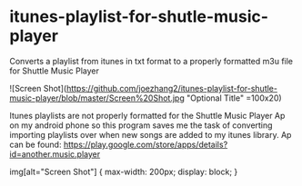 # itunes-playlist-for-shutle-music-player
Converts a playlist from itunes in txt format to a properly formatted m3u file for Shuttle Music Player

![Screen Shot](https://github.com/joezhang2/itunes-playlist-for-shutle-music-player/blob/master/Screen%20Shot.jpg "Optional Title" =100x20)

Itunes playlists are not properly formatted for the Shuttle Music Player Ap on my android phone so this program saves me the task of converting importing playlists over when new songs are added to my itunes library. 
Ap can be found: https://play.google.com/store/apps/details?id=another.music.player

img[alt="Screen Shot"] { 
  max-width:  200px; 
  display: block;
}
